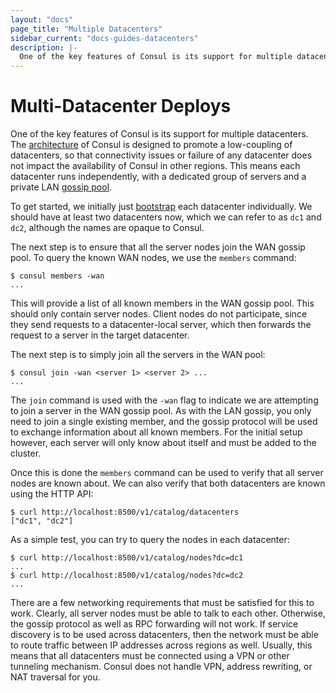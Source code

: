 ```yaml
---
layout: "docs"
page_title: "Multiple Datacenters"
sidebar_current: "docs-guides-datacenters"
description: |-
  One of the key features of Consul is its support for multiple datacenters. The architecture of Consul is designed to promote a low-coupling of datacenters, so that connectivity issues or failure of any datacenter does not impact the availability of Consul in other regions. This means each datacenter runs independently, with a dedicated group of servers and a private LAN gossip pool.
---
```


# Multi-Datacenter Deploys

One of the key features of Consul is its support for multiple datacenters.
The [architecture](/docs/internals/architecture.html) of Consul is designed to
promote a low-coupling of datacenters, so that connectivity issues or
failure of any datacenter does not impact the availability of Consul in other
regions. This means each datacenter runs independently, with a dedicated
group of servers and a private LAN [gossip pool](/docs/internals/gossip.html).

To get started, we initially just [bootstrap](/docs/guides/bootstrapping.html) each
datacenter individually. We should have at least two datacenters now, which
we can refer to as `dc1` and `dc2`, although the names are opaque to Consul.

The next step is to ensure that all the server nodes join the WAN gossip pool.
To query the known WAN nodes, we use the `members` command:

```text
$ consul members -wan
...
```

This will provide a list of all known members in the WAN gossip pool. This should
only contain server nodes. Client nodes do not participate, since they send requests
to a datacenter-local server, which then forwards the request to a server in the target datacenter.

The next step is to simply join all the servers in the WAN pool:

```text
$ consul join -wan <server 1> <server 2> ...
...
```

The `join` command is used with the `-wan` flag to indicate we are attempting
to join a server in the WAN gossip pool. As with the LAN gossip, you only need
to join a single existing member, and the gossip protocol will be used to exchange
information about all known members. For the initial setup however, each server
will only know about itself and must be added to the cluster.

Once this is done the `members` command can be used to verify that
all server nodes are known about. We can also verify that both datacenters
are known using the HTTP API:

```text
$ curl http://localhost:8500/v1/catalog/datacenters
["dc1", "dc2"]
```

As a simple test, you can try to query the nodes in each datacenter:

```text
$ curl http://localhost:8500/v1/catalog/nodes?dc=dc1
...
$ curl http://localhost:8500/v1/catalog/nodes?dc=dc2
...
```

There are a few networking requirements that must be satisfied for this to
work. Clearly, all server nodes must be able to talk to each other. Otherwise,
the gossip protocol as well as RPC forwarding will not work. If service discovery
is to be used across datacenters, then the network must be able to route traffic
between IP addresses across regions as well. Usually, this means that all datacenters
must be connected using a VPN or other tunneling mechanism. Consul does not handle
VPN, address rewriting, or NAT traversal for you.
